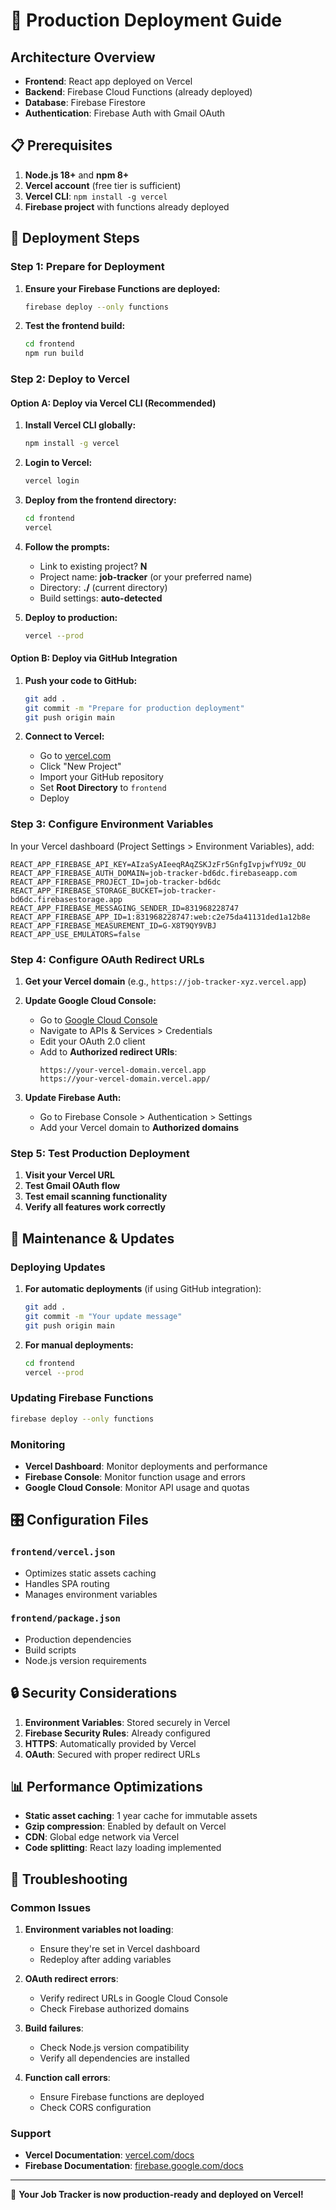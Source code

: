 # 🚀 Production Deployment Guide

## Architecture Overview

- **Frontend**: React app deployed on Vercel
- **Backend**: Firebase Cloud Functions (already deployed)
- **Database**: Firebase Firestore
- **Authentication**: Firebase Auth with Gmail OAuth

## 📋 Prerequisites

1. **Node.js 18+** and **npm 8+**
2. **Vercel account** (free tier is sufficient)
3. **Vercel CLI**: `npm install -g vercel`
4. **Firebase project** with functions already deployed

## 🎯 Deployment Steps

### Step 1: Prepare for Deployment

1. **Ensure your Firebase Functions are deployed:**
   ```bash
   firebase deploy --only functions
   ```

2. **Test the frontend build:**
   ```bash
   cd frontend
   npm run build
   ```

### Step 2: Deploy to Vercel

#### Option A: Deploy via Vercel CLI (Recommended)

1. **Install Vercel CLI globally:**
   ```bash
   npm install -g vercel
   ```

2. **Login to Vercel:**
   ```bash
   vercel login
   ```

3. **Deploy from the frontend directory:**
   ```bash
   cd frontend
   vercel
   ```

4. **Follow the prompts:**
   - Link to existing project? **N**
   - Project name: **job-tracker** (or your preferred name)
   - Directory: **./** (current directory)
   - Build settings: **auto-detected**

5. **Deploy to production:**
   ```bash
   vercel --prod
   ```

#### Option B: Deploy via GitHub Integration

1. **Push your code to GitHub:**
   ```bash
   git add .
   git commit -m "Prepare for production deployment"
   git push origin main
   ```

2. **Connect to Vercel:**
   - Go to [vercel.com](https://vercel.com)
   - Click "New Project"
   - Import your GitHub repository
   - Set **Root Directory** to `frontend`
   - Deploy

### Step 3: Configure Environment Variables

In your Vercel dashboard (Project Settings > Environment Variables), add:

```
REACT_APP_FIREBASE_API_KEY=AIzaSyAIeeqRAqZSKJzFr5GnfgIvpjwfYU9z_OU
REACT_APP_FIREBASE_AUTH_DOMAIN=job-tracker-bd6dc.firebaseapp.com
REACT_APP_FIREBASE_PROJECT_ID=job-tracker-bd6dc
REACT_APP_FIREBASE_STORAGE_BUCKET=job-tracker-bd6dc.firebasestorage.app
REACT_APP_FIREBASE_MESSAGING_SENDER_ID=831968228747
REACT_APP_FIREBASE_APP_ID=1:831968228747:web:c2e75da41131ded1a12b8e
REACT_APP_FIREBASE_MEASUREMENT_ID=G-X8T9QY9VBJ
REACT_APP_USE_EMULATORS=false
```

### Step 4: Configure OAuth Redirect URLs

1. **Get your Vercel domain** (e.g., `https://job-tracker-xyz.vercel.app`)

2. **Update Google Cloud Console:**
   - Go to [Google Cloud Console](https://console.cloud.google.com)
   - Navigate to APIs & Services > Credentials
   - Edit your OAuth 2.0 client
   - Add to **Authorized redirect URIs**:
     ```
     https://your-vercel-domain.vercel.app
     https://your-vercel-domain.vercel.app/
     ```

3. **Update Firebase Auth:**
   - Go to Firebase Console > Authentication > Settings
   - Add your Vercel domain to **Authorized domains**

### Step 5: Test Production Deployment

1. **Visit your Vercel URL**
2. **Test Gmail OAuth flow**
3. **Test email scanning functionality**
4. **Verify all features work correctly**

## 🔧 Maintenance & Updates

### Deploying Updates

1. **For automatic deployments** (if using GitHub integration):
   ```bash
   git add .
   git commit -m "Your update message"
   git push origin main
   ```

2. **For manual deployments:**
   ```bash
   cd frontend
   vercel --prod
   ```

### Updating Firebase Functions

```bash
firebase deploy --only functions
```

### Monitoring

- **Vercel Dashboard**: Monitor deployments and performance
- **Firebase Console**: Monitor function usage and errors
- **Google Cloud Console**: Monitor API usage and quotas

## 🎛️ Configuration Files

### `frontend/vercel.json`
- Optimizes static assets caching
- Handles SPA routing
- Manages environment variables

### `frontend/package.json`
- Production dependencies
- Build scripts
- Node.js version requirements

## 🔒 Security Considerations

1. **Environment Variables**: Stored securely in Vercel
2. **Firebase Security Rules**: Already configured
3. **HTTPS**: Automatically provided by Vercel
4. **OAuth**: Secured with proper redirect URLs

## 📊 Performance Optimizations

- **Static asset caching**: 1 year cache for immutable assets
- **Gzip compression**: Enabled by default on Vercel
- **CDN**: Global edge network via Vercel
- **Code splitting**: React lazy loading implemented

## 🚨 Troubleshooting

### Common Issues

1. **Environment variables not loading**:
   - Ensure they're set in Vercel dashboard
   - Redeploy after adding variables

2. **OAuth redirect errors**:
   - Verify redirect URLs in Google Cloud Console
   - Check Firebase authorized domains

3. **Build failures**:
   - Check Node.js version compatibility
   - Verify all dependencies are installed

4. **Function call errors**:
   - Ensure Firebase functions are deployed
   - Check CORS configuration

### Support

- **Vercel Documentation**: [vercel.com/docs](https://vercel.com/docs)
- **Firebase Documentation**: [firebase.google.com/docs](https://firebase.google.com/docs)

---

🎉 **Your Job Tracker is now production-ready and deployed on Vercel!** 